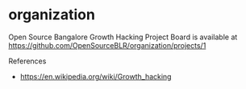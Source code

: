 # organization

Open Source Bangalore Growth Hacking Project Board is available at https://github.com/OpenSourceBLR/organization/projects/1


References
*  https://en.wikipedia.org/wiki/Growth_hacking
